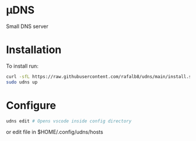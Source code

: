# µDNS
Small DNS server

# Installation
To install run:
```bash
curl -sfL https://raw.githubusercontent.com/rafalb8/udns/main/install.sh | sh
sudo udns up
```

# Configure
```bash
udns edit # Opens vscode inside config directory
```
or edit file in $HOME/.config/udns/hosts